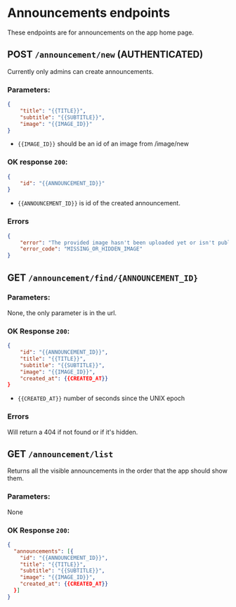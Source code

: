 # Announcements endpoints

These endpoints are for announcements on the app home page.



## POST `/announcement/new` (AUTHENTICATED)

Currently only admins can create announcements.

### Parameters:

```json 
{
    "title": "{{TITLE}}",
    "subtitle": "{{SUBTITLE}}",
    "image": "{{IMAGE_ID}}"
}
```

- `{{IMAGE_ID}}` should be an id of an image from /image/new

### OK response `200`:

```json
{
    "id": "{{ANNOUNCEMENT_ID}}"
}
```

- `{{ANNOUNCEMENT_ID}}` is id of the created announcement.

  

### Errors

```json
{
    "error": "The provided image hasn't been uploaded yet or isn't public",
    "error_code": "MISSING_OR_HIDDEN_IMAGE"
}
```



## GET `/announcement/find/{ANNOUNCEMENT_ID}`

### Parameters:

None, the only parameter is in the url.

### OK Response `200`:

```json
{
    "id": "{{ANNOUNCEMENT_ID}}",
    "title": "{{TITLE}}",
    "subtitle": "{{SUBTITLE}}",
    "image": "{{IMAGE_ID}}",
    "created_at": {{CREATED_AT}}
}
```

- `{{CREATED_AT}}` number of seconds since the UNIX epoch

### Errors

Will return a 404 if not found or if it's hidden.



## GET `/announcement/list`

Returns all the visible announcements in the order that the app should show them.

### Parameters:

None

### OK Response `200`:

```json
{
  "announcements": [{
    "id": "{{ANNOUNCEMENT_ID}}",
    "title": "{{TITLE}}",
    "subtitle": "{{SUBTITLE}}",
    "image": "{{IMAGE_ID}}",
    "created_at": {{CREATED_AT}}
  }]
}
```


